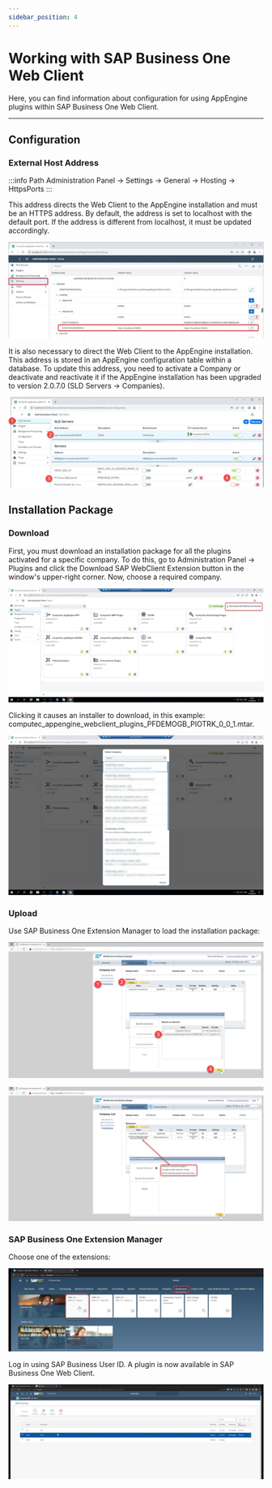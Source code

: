 ```yaml
---
sidebar_position: 4
---
```


# Working with SAP Business One Web Client

Here, you can find information about configuration for using AppEngine plugins within SAP Business One Web Client.

---

## Configuration

### External Host Address

:::info Path
    Administration Panel → Settings → General → Hosting → HttpsPorts
:::

This address directs the Web Client to the AppEngine installation and must be an HTTPS address. By default, the address is set to localhost with the default port. If the address is different from localhost, it must be updated accordingly.

![External Host](./media/working-with-sap-business-one-web-client/external-host-address.webp)

It is also necessary to direct the Web Client to the AppEngine installation. This address is stored in an AppEngine configuration table within a database. To update this address, you need to activate a Company or deactivate and reactivate it if the AppEngine installation has been upgraded to version 2.0.7.0 (SLD Servers → Companies).

![Activate Database](./media/working-with-sap-business-one-web-client/ae-activate-database.webp)

## Installation Package

### Download

First, you must download an installation package for all the plugins activated for a specific company. To do this, go to Administration Panel → Plugins and click the Download SAP WebClient Extension button in the window's upper-right corner. Now, choose a required company.

![Plugins](./media/working-with-sap-business-one-web-client/plugins.webp)

Clicking it causes an installer to download, in this example: computec_appengine_webclient_plugins_PFDEMOGB_PIOTRK_0_0_1.mtar.

![Plugins](./media/working-with-sap-business-one-web-client/plugins-2.webp)

### Upload

Use SAP Business One Extension Manager to load the installation package:

![Extension Manager](./media/working-with-sap-business-one-web-client/extension-manager.webp)

![Successfull Extension Update](./media/working-with-sap-business-one-web-client/successful-extention-update.webp)

### SAP Business One Extension Manager

Choose one of the extensions:

![Extension](./media/working-with-sap-business-one-web-client/extensions.webp)

Log in using SAP Business User ID. A plugin is now available in SAP Business One Web Client.

![Web Client](./media/working-with-sap-business-one-web-client/web-client.webp)
